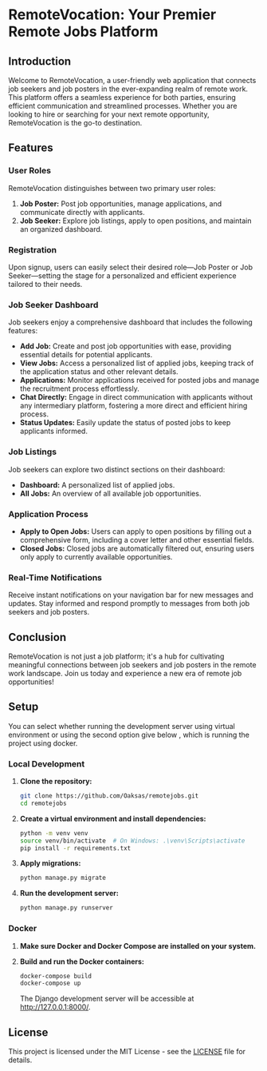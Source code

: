 # RemoteVocation: Your Premier Remote Jobs Platform

## Introduction

Welcome to RemoteVocation, a user-friendly web application that connects job seekers and job posters in the ever-expanding realm of remote work. This platform offers a seamless experience for both parties, ensuring efficient communication and streamlined processes. Whether you are looking to hire or searching for your next remote opportunity, RemoteVocation is the go-to destination.

## Features

### User Roles

RemoteVocation distinguishes between two primary user roles:

1. **Job Poster:** Post job opportunities, manage applications, and communicate directly with applicants.
2. **Job Seeker:** Explore job listings, apply to open positions, and maintain an organized dashboard.

### Registration

Upon signup, users can easily select their desired role—Job Poster or Job Seeker—setting the stage for a personalized and efficient experience tailored to their needs.

### Job Seeker Dashboard

Job seekers enjoy a comprehensive dashboard that includes the following features:

- **Add Job:** Create and post job opportunities with ease, providing essential details for potential applicants.
- **View Jobs:** Access a personalized list of applied jobs, keeping track of the application status and other relevant details.
- **Applications:** Monitor applications received for posted jobs and manage the recruitment process effortlessly.
- **Chat Directly:** Engage in direct communication with applicants without any intermediary platform, fostering a more direct and efficient hiring process.
- **Status Updates:** Easily update the status of posted jobs to keep applicants informed.

### Job Listings

Job seekers can explore two distinct sections on their dashboard:

- **Dashboard:** A personalized list of applied jobs.
- **All Jobs:** An overview of all available job opportunities.

### Application Process

- **Apply to Open Jobs:** Users can apply to open positions by filling out a comprehensive form, including a cover letter and other essential fields.
- **Closed Jobs:** Closed jobs are automatically filtered out, ensuring users only apply to currently available opportunities.

### Real-Time Notifications

Receive instant notifications on your navigation bar for new messages and updates. Stay informed and respond promptly to messages from both job seekers and job posters.

## Conclusion

RemoteVocation is not just a job platform; it's a hub for cultivating meaningful connections between job seekers and job posters in the remote work landscape. Join us today and experience a new era of remote job opportunities!
## Setup

 You can select whether running the development server using virtual environment or using the second option give below , which is running the project using docker.

 
### Local Development

1. **Clone the repository:**

   ```bash
   git clone https://github.com/Oaksas/remotejobs.git
   cd remotejobs
   ```

2. **Create a virtual environment and install dependencies:**

   ```bash
   python -m venv venv
   source venv/bin/activate  # On Windows: .\venv\Scripts\activate
   pip install -r requirements.txt
   ```

3. **Apply migrations:**

   ```bash
   python manage.py migrate
   ```

4. **Run the development server:**

   ```bash
   python manage.py runserver
   ```

### Docker

1. **Make sure Docker and Docker Compose are installed on your system.**

2. **Build and run the Docker containers:**

   ```bash
   docker-compose build
   docker-compose up
   ```

   The Django development server will be accessible at http://127.0.0.1:8000/.

## License

This project is licensed under the MIT License - see the [LICENSE](LICENSE) file for details.
```

